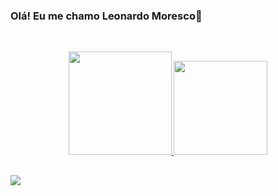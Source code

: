 ### Olá! Eu me chamo Leonardo Moresco👋

<br />
  <p align="center">
  <a href="https://github.com/LeonardoMoresco">
  <img height="165em" src="https://github-readme-stats.vercel.app/api?username=LeonardoMoresco&show_icons=true&theme=radical"/>
  <img height="150em" src="https://github-readme-stats.vercel.app/api/top-langs/?username=LeonardoMoresco&layout=compact&theme=radical"/>
</p>

##

<div>

<a href="https://instagram.com/leo_moresco" target="_blank"><img src="https://img.shields.io/badge/-Instagram-%23E4405F?style=for-the-badge&logo=instagram&logoColor=white" target="_blank"></a>

<div>
